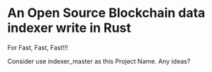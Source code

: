 # An Open Source Blockchain data indexer write in Rust
For Fast, Fast, Fast!!!

Consider use indexer_master as this Project Name.
Any ideas?

